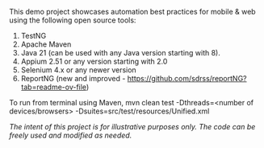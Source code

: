 This demo project showcases automation best practices for mobile & web using the following open source tools:
1. TestNG
2. Apache Maven
3. Java 21 (can be used with any Java version starting with 8).
4. Appium 2.51 or any version starting with 2.0
5. Selenium 4.x or any newer version
6. ReportNG (new and improved - https://github.com/sdrss/reportNG?tab=readme-ov-file)

To run from terminal using Maven, mvn clean test -Dthreads=<number of devices/browsers> -Dsuites=src/test/resources/Unified.xml

_The intent of this project is for illustrative purposes only. The code can be freely used and modified as needed._

